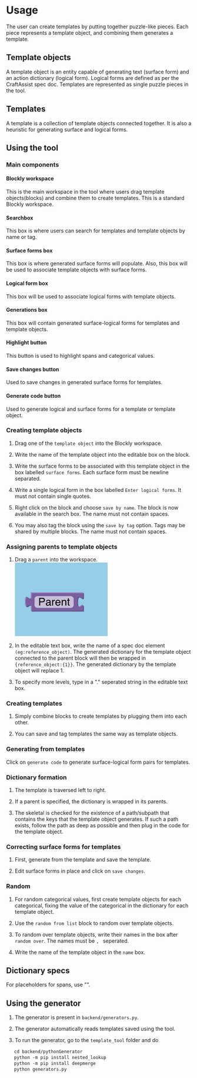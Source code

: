 # Usage

The user can create templates by putting together puzzle-like pieces.
Each piece represents a template object, and combining them generates a template.

## Template objects

A template object is an entity capable of generating text (surface form) and an action dictionary (logical form). Logical forms are defined as per the CraftAssist spec doc. Templates are represented as single puzzle pieces in the tool.

## Templates

A template is a collection of template objects connected together. It is also a heuristic for generating surface and logical forms.

## Using the tool

### Main components

#### Blockly workspace

This is the main workspace in the tool where users drag template objects(blocks) and combine them to create templates. This is a standard Blockly workspace.

#### Searchbox

This box is where users can search for templates and template objects by name or tag.

#### Surface forms box

This box is where generated surface forms will populate. Also, this box will be used to associate template objects with surface forms.

#### Logical form box

This box will be used to associate logical forms with template objects.

#### Generations box

This box will contain generated surface-logical forms for templates and template objects.

#### Highlight button

This button is used to highlight spans and categorical values.

#### Save changes button

Used to save changes in generated surface forms for templates.

#### Generate code button

Used to generate logical and surface forms for a template or template object.

### Creating template objects

1. Drag one of the `template object` into the Blockly workspace.

2. Write the name of the template object into the editable box on the block.

3. Write the surface forms to be associated with this template object in the box labelled `surface forms`. Each surface form must be newline separated.

4. Write a single logical form in the box labelled `Enter logical forms`. It must not contain single quotes.

5. Right click on the block and choose `save by name`. The block is now available in the search box. The name must not contain spaces.

6. You may also tag the block using the `save by tag` option. Tags may be shared by multiple blocks. The name must not contain spaces.

### Assigning parents to template objects

1. Drag a `parent` into the workspace.
   ![alt text](images/parent.png)

2. In the editable text box, write the name of a spec doc element `(eg:reference_object)`. The generated dictionary for the template object connected to the parent block will then be wrapped in `{reference_object:{1}}`. The generated dictionary by the template object will replace 1.

3. To specify more levels, type in a "." seperated string in the editable text box.

### Creating templates

1. Simply combine blocks to create templates by plugging them into each other.

2. You can save and tag templates the same way as template objects.

### Generating from templates

Click on `generate code` to generate surface-logical form pairs for templates.

### Dictionary formation

1. The template is traversed left to right.

2. If a parent is specified, the dictionary is wrapped in its parents.

3. The skeletal is checked for the existence of a path/subpath that contains the keys that the template object generates. If such a path exists, follow the path as deep as possible and then plug in the code for the template object.

### Correcting surface forms for templates

1. First, generate from the template and save the template.

2. Edit surface forms in place and click on `save changes`.

### Random

1. For random categorical values, first create template objects for each categorical, fixing the value of the categorical in the dictionary for each template object.

2. Use the `random from list` block to random over template objects.

3. To random over template objects, write their names in the box after `random over`. The names must be `, ` seperated.

4. Write the name of the template object in the `name` box.

## Dictionary specs

For placeholders for spans, use "".

## Using the generator

1. The generator is present in `backend/generators.py`.

2. The generator automatically reads templates saved using the tool.

3. To run the generator, go to the `template_tool` folder and do

```
   cd backend/pythonGenerator
   python -m pip install nested_lookup
   python -m pip install deepmerge
   python generators.py
```
